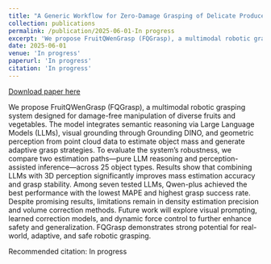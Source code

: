 ```yaml
---
title: "A Generic Workflow for Zero-Damage Grasping of Delicate Produce Using LLMs and Volume EstimationIn Progress"
collection: publications
permalink: /publication/2025-06-01-In progress
excerpt: 'We propose FruitQWenGrasp (FQGrasp), a multimodal robotic grasping system designed for damage-free manipulation of diverse fruits and vegetables. The model integrates semantic reasoning via Large Language Models (LLMs), visual grounding through Grounding DINO, and geometric perception from point cloud data to estimate object mass and generate adaptive grasp strategies. To evaluate the system’s robustness, we compare two estimation paths—pure LLM reasoning and perception-assisted inference—across 25 object types. Results show that combining LLMs with 3D perception significantly improves mass estimation accuracy and grasp stability. Among seven tested LLMs, Qwen-plus achieved the best performance with the lowest MAPE and highest grasp success rate. Despite promising results, limitations remain in density estimation precision and volume correction methods. Future work will explore visual prompting, learned correction models, and dynamic force control to further enhance safety and generalization. FQGrasp demonstrates strong potential for real-world, adaptive, and safe robotic grasping.'
date: 2025-06-01
venue: 'In progress'
paperurl: 'In progress'
citation: 'In progress'
---
```


<a href='In progress'>Download paper here</a>

We propose FruitQWenGrasp (FQGrasp), a multimodal robotic grasping system designed for damage-free manipulation of diverse fruits and vegetables. The model integrates semantic reasoning via Large Language Models (LLMs), visual grounding through Grounding DINO, and geometric perception from point cloud data to estimate object mass and generate adaptive grasp strategies. To evaluate the system’s robustness, we compare two estimation paths—pure LLM reasoning and perception-assisted inference—across 25 object types. Results show that combining LLMs with 3D perception significantly improves mass estimation accuracy and grasp stability. Among seven tested LLMs, Qwen-plus achieved the best performance with the lowest MAPE and highest grasp success rate. Despite promising results, limitations remain in density estimation precision and volume correction methods. Future work will explore visual prompting, learned correction models, and dynamic force control to further enhance safety and generalization. FQGrasp demonstrates strong potential for real-world, adaptive, and safe robotic grasping.

Recommended citation: In progress